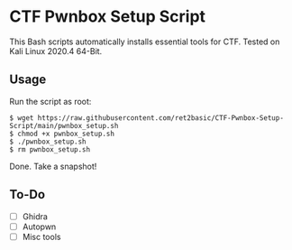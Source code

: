 # CTF Pwnbox Setup Script
This Bash scripts automatically installs essential tools for CTF. Tested on Kali Linux 2020.4 64-Bit.

## Usage

Run the script as root:

```shell
$ wget https://raw.githubusercontent.com/ret2basic/CTF-Pwnbox-Setup-Script/main/pwnbox_setup.sh
$ chmod +x pwnbox_setup.sh
$ ./pwnbox_setup.sh
$ rm pwnbox_setup.sh
```

Done. Take a snapshot!

## To-Do

- [ ] Ghidra
- [ ] Autopwn
- [ ] Misc tools
